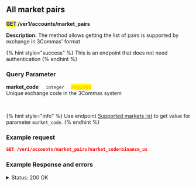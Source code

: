 ## All market pairs<br>
<strong><mark style="color:blue">GET</mark> /ver1/accounts/market_pairs</strong>

**Description:** The method allows getting the list of pairs is supported by exchange in 3Commas' format<br>

{% hint style="success" %}
This is an endpoint that does not need authentication
{% endhint %}

### Query Parameter<br>
<p>
   <strong>market_code</strong>&nbsp;&nbsp;&nbsp;&nbsp;&nbsp;<code>integer</code>&nbsp;&nbsp;&nbsp;&nbsp;&nbsp;<mark style="color:orange">required</mark><br>
   Unique exchange code in the 3Commas system
</p>
<br>

{% hint style="info" %}
Use endpoint [Supported markets list](/docs/Market%20data/Supported%20markets%20list.md) to get value for parameter <code>market_code</code>.
{% endhint %}

### Example request<br>

```json
GET /ver1/accounts/market_pairs?market_code=binance_us
```

### Example Response and errors<br>
<details>
<summary>Status: 200 OK</summary><br>

```json
[
"BTC_ETH",
"BTC_LTC",
"BTC_BNB",
"BTC_NEO",
"ETH_QTUM",
"ETH_EOS",
"ETH_SNT",
"ETH_BNT",
"BTC_GAS",
"ETH_BNB",
"USDT_BTC",
...
]
```
</details>
